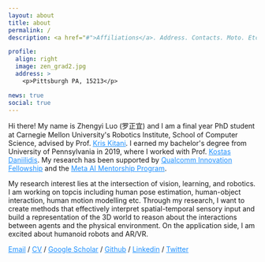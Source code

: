 ```yaml
---
layout: about
title: about
permalink: /
description: <a href="#">Affiliations</a>. Address. Contacts. Moto. Etc.

profile:
  align: right
  image: zen_grad2.jpg
  address: >
    <p>Pittsburgh PA, 15213</p>

news: true
social: true
---
```


Hi there! My name is Zhengyi Luo (罗正宜) and I am a final year PhD student at Carnegie Mellon University's Robotics Institute, School of Computer Science, advised by Prof. <a style="color:DodgerBlue" href="http://www.cs.cmu.edu/~kkitani/"><u>Kris Kitani</u></a>. I earned my bachelor's degree from University of Pennsylvania in 2019, where I worked with Prof. <a style="color:DodgerBlue" href="https://www.cis.upenn.edu/~kostas/"><u>Kostas Daniilidis</u></a>. My research has been supported by <a href="https://www.qualcomm.com/research/university-relations/innovation-fellowship/2022-north-america" style="color: DodgerBlue">Qualcomm Innovation Fellowship</a> and the <a href="https://www.cs.cmu.edu/afs/cs/project/careers/www/posters/MetaAI-PhDProgram22.pdf" style="color: DodgerBlue">Meta AI Mentorship Program</a>.


My research interest lies at the intersection of vision, learning, and robotics. I am working on topcis including human pose estimation, human-object interaction, human motion modelling etc. Through my research, I want to create methods that effectively interpret spatial-temporal sensory input and build a representation of the 3D world to reason about the interactions between agents and the physical environment. On the application side, I am excited about humanoid robots and AR/VR.


<div >

<a style="color:DodgerBlue" href="mailto:zluo2@cs.cmu.edu">Email</a>
/
<a style="color:DodgerBlue" href="assets/pdf/Zhengyi_Luo_CV.pdf">CV</a>
/
<a  style="color:DodgerBlue" href="https://scholar.google.com/citations?user=lHPTxGsAAAAJ&hl=en">Google Scholar</a>
/
<a  style="color:DodgerBlue" href="https://github.com/ZhengyiLuo">Github</a>
/
<a  style="color:DodgerBlue" href="https://www.linkedin.com/in/zhengyi-zen-luo-726156105/">Linkedin</a>
/
<a  style="color:DodgerBlue" href="https://twitter.com/zhengyiluo?lang=en">Twitter</a>

</div>
